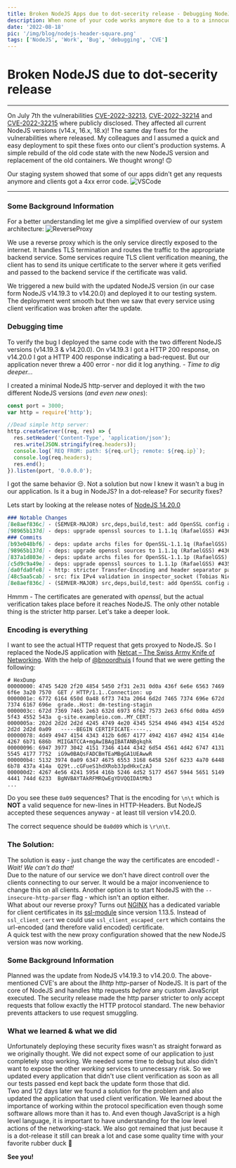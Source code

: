 ```yaml
---
title: Broken NodeJS Apps due to dot-secerity release - Debugging NodeJS CVE-2022-32215 fix
description: When none of your code works anymore due to a to a innocuous secrity fix in a dot release you need some quality time with your rubber duck to find the root cause.
date: '2022-08-18'
pic: '/img/blog/nodejs-header-square.png'
tags: ['NodeJS', 'Work', 'Bug', 'debugging', 'CVE']
---
```


# Broken NodeJS due to dot-secerity release
---
On July 7th the vulnerabilities [CVE-2022-32213](https://cve.report/CVE-2022-32213), [CVE-2022-32214](https://cve.report/CVE-2022-32214) and [CVE-2022-32215](https://cve.report/CVE-2022-32215) where publicly disclosed. They affected all current NodeJS versions (v14.x, 16.x, 18.x)! The same day fixes for the vulnerabilities where released. My colleagues and I assumed a quick and easy deployment to spit these fixes onto our client's production systems. A simple rebuild of the old code state with the new NodeJS version and replacement of the old containers. We thought wrong! 🙃

Our staging system showed that some of our apps didn't get any requests anymore and clients got a 4xx error code.
![VSCode](/img/blog/nodejs-header.png)


---
### Some Background Information
For a better understanding let me give a simplified overview of our system architecture:
![ReverseProxy](https://upload.wikimedia.org/wikipedia/commons/thumb/6/67/Reverse_proxy_h2g2bob.svg/1200px-Reverse_proxy_h2g2bob.svg.png)

We use a reverse proxy which is the only service directly exposed to the internet. It handles TLS termination and routes the traffic to the appropriate backend service. Some services require TLS client verification meaning, the client has to send its unique certificate to the server where it gets verified and passed to the backend service if the certificate was valid.

We triggered a new build with the updated NodeJS version (in our case form NodeJS v14.19.3 to v14.20.0) and deployed it to our testing system. The deployment went smooth but then we saw that every service using client verification was broken after the update.

### Debugging time
To verify the bug I deployed the same code with the two different NodeJS versions (v14.19.3 & v14.20.0). On v14.19.3 I got a HTTP 200 response, on v14.20.0 I got a HTTP 400 response indicating a bad-request. But our application never threw a 400 error - nor did it log anything. - *Time to dig deeper...*

I created a minimal NodeJS http-server and deployed it with the two different NodeJS versions (*and even new ones*):
```JavaScript
const port = 3000;
var http = require('http');

//Dead simple http server:
http.createServer((req, res) => {
  res.setHeader('Content-Type', 'application/json');
  res.write(JSON.stringify(req.headers));
  console.log(`REQ FROM: path: ${req.url}; remote: ${req.ip}`);
  console.log(req.headers);
  res.end();
}).listen(port, '0.0.0.0');
```

I got the same behavior 😒. Not a solution but now I knew it wasn't a bug in our application. Is it a bug in NodeJS? In a dot-release? For security fixes?

Lets start by looking at the release notes of [NodeJS 14.20.0](https://github.com/nodejs/node/blob/main/doc/changelogs/CHANGELOG_V14.md#2022-07-07-version-14200-fermium-lts-danielleadams-prepared-by-juanarbol)

```markdown
### Notable Changes
[8e8aef836c] - (SEMVER-MAJOR) src,deps,build,test: add OpenSSL config appname (Daniel Bevenius) #43124
[98965b137d] - deps: upgrade openssl sources to 1.1.1q (RafaelGSS) #43686
### Commits
[b93e048bf6] - deps: update archs files for OpenSSL-1.1.1q (RafaelGSS) #43686
[98965b137d] - deps: upgrade openssl sources to 1.1.1q (RafaelGSS) #43686
[837a1d803e] - deps: update archs files for OpenSSL-1.1.1p (RafaelGSS) #43527
[c5d9c9a49e] - deps: upgrade openssl sources to 1.1.1p (RafaelGSS) #43527
[da0fda0fe8] - http: stricter Transfer-Encoding and header separator parsing (Paolo Insogna) #315
[48c5aa5cab] - src: fix IPv4 validation in inspector_socket (Tobias Nießen) nodejs-private/node-private#320
[8e8aef836c] - (SEMVER-MAJOR) src,deps,build,test: add OpenSSL config appname (Daniel Bevenius) #43124
```

Hmmm - The certificates are generated with *openssl*, but the actual verification takes place before it reaches NodeJS. The only other notable thing is the stricter http parser. Let's take a deeper look.

### Encoding is everything
I want to see the actual HTTP request that gets proxyed to NodeJS. So I replaced the NodeJS application with [Netcat – The Swiss Army Knife of Networking](https://en.wikipedia.org/wiki/Netcat).
With the help of [@bnoordhuis](https://github.com/bnoordhuis) I found that we were getting the following:
```
# HexDump
00000000: 4745 5420 2f20 4854 5450 2f31 2e31 0d0a 436f 6e6e 6563 7469 6f6e 3a20 7570  GET / HTTP/1.1..Connection: up
0000001e: 6772 6164 650d 0a48 6f73 743a 2064 6d2d 7465 7374 696e 672d 7374 6167 696e  grade..Host: dm-testing-stagin
0000003c: 672d 7369 7465 2e63 632d 6973 6f62 7573 2e63 6f6d 0d0a 4d59 5f43 4552 543a  g-site.exampleio.com..MY_CERT:
0000005a: 202d 2d2d 2d2d 4245 4749 4e20 4345 5254 4946 4943 4154 452d 2d2d 2d2d 0a09   -----BEGIN CERTIFICATE-----..
00000078: 4d49 4947 4154 4343 412b 6d67 4177 4942 4167 4942 4154 414e 4267 6b71 686b  MIIGATCCA+mgAwIBAgIBATANBgkqhk
00000096: 6947 3977 3042 4151 7346 4144 4342 6d54 4561 4d42 6747 4131 5545 4177 7752  iG9w0BAQsFADCBmTEaMBgGA1UEAwwR
000000b4: 5132 3974 0a09 6347 4675 6553 3168 6458 526f 6233 4a70 6448 6b78 437a 414a  Q29t..cGFueS1hdXRob3JpdHkxCzAJ
000000d2: 4267 4e56 4241 5954 416b 5246 4d52 5177 4567 5944 5651 5149 4441 744d 6233  BgNVBAYTAkRFMRQwEgYDVQQIDAtMb3
...
```

Do you see these `0a09` sequences? That is the encoding for `\n\t` which is **NOT** a valid sequence for new-lines in HTTP-Headers. But NodeJS accepted these sequences anyway - at least till version v14.20.0.

The correct sequence should be `0a0d09` which is `\r\n\t`.

### The Solution:
The solution is easy - just change the way the certificates are encoded! - *Wait! We can't do that!*  
Due to the nature of our service we don't have direct controll over the clients connecting to our server. It would be a major inconvenience to change this on all clients. Another option is to start NodeJS with the `--insecure-http-parser` flag - which isn't an option either.   
What about our reverse proxy? Turns out [NGINX](https://www.nginx.com/) has a dedicated variable for client certificates in its [ssl-module](https://nginx.org/en/docs/http/ngx_http_ssl_module.html) since version 1.13.5. Instead of `ssl_client_cert` we could use `ssl_client_escaped_cert` which contains the url-encoded (and therefore valid encoded) certificate.  
A quick test with the new proxy configuration showed that the new NodeJS version was now working. 


### Some Background Information
Planned was the update from NodeJS v14.19.3 to v14.20.0. The above-mentioned CVE's are about the *llhttp* http-parser of NodeJS. It is part of the core of NodeJS and handles http requests *before* any custom JavaScript executed. The security release made the http parser stricter to only accept requests that follow exactly the HTTP protocol standard. The new behavior prevents attackers to use request smuggling.

### What we learned & what we did
Unfortunately deploying these security fixes wasn't as straight forward as we originally thought. We did not expect some of our application to just completely stop working. We needed some time to debug but also didn't want to expose the other *working* services to unnecessary risk. So we updated every application that didn't use client verification as soon as all our tests passed end kept back the update form those that did.  
Two and 1/2 days later we found a solution for the problem and also updated the application that used client verification. We learned about the importance of working within the protocol specification even though some software allows more than it has to. And even though JavaScript is a high level language, it is important to have understanding for the low level actions of the networking-stack. We also got remained that just because it is a dot-release it still can break a lot and case some quality time with your favorite rubber duck 🦆

**See you!**
